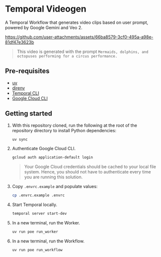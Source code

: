 # Temporal Videogen

A Temporal Workflow that generates video clips based on user prompt, powered by Google Gemini and Veo 2.

https://github.com/user-attachments/assets/66ba8579-3cf0-495a-a98e-81df47e3623b

> This video is generated with the prompt `Mermaids, dolphins, and octopuses performing for a circus performance.`

## Pre-requisites

- [uv](https://docs.astral.sh/uv/getting-started/installation/)
- [direnv](https://direnv.net/docs/installation.html)
- [Temporal CLI](https://docs.temporal.io/cli#install)
- [Google Cloud CLI](https://cloud.google.com/sdk/docs/install-sdk)

## Getting started

1. With this repository cloned, run the following at the root of the repository directory
to install Python dependencies:

    ```bash
    uv sync
    ```

1. Authenticate Google Cloud CLI.

    ```bash
    gcloud auth application-default login
    ```

    > Your Google Cloud credentials should be cached to your local file system.
    > Hence, you should not have to authenticate every time you are running this solution.

1. Copy `.envrc.example` and populate values:

    ```bash
    cp .envrc.example .envrc
    ```

1. Start Temporal locally.

    ```bash
    temporal server start-dev
    ```

1. In a new terminal, run the Worker.

    ```bash
    uv run poe run_worker
    ```

1. In a new terminal, run the Workflow.

    ```bash
    uv run poe run_workflow
    ```
